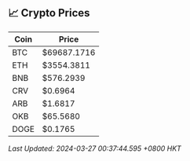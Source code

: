 ## 📈 Crypto Prices

| Coin | Price |
| ---- | ----- |
| BTC | $69687.1716 |
| ETH | $3554.3811 |
| BNB | $576.2939 |
| CRV | $0.6964 |
| ARB | $1.6817 |
| OKB | $65.5680 |
| DOGE | $0.1765 |

_Last Updated: 2024-03-27 00:37:44.595 +0800 HKT_